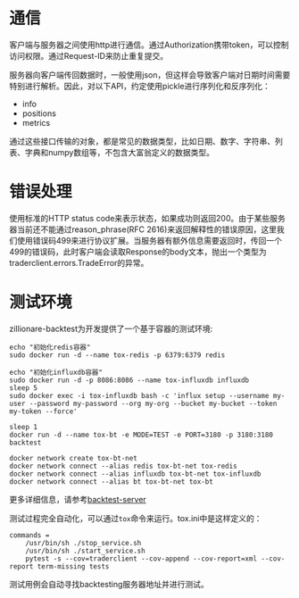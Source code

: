 # 通信

客户端与服务器之间使用http进行通信。通过Authorization携带token，可以控制访问权限。通过Request-ID来防止重复提交。

服务器向客户端传回数据时，一般使用json，但这样会导致客户端对日期时间需要特别进行解析。因此，对以下API，约定使用pickle进行序列化和反序列化：

- info
- positions
- metrics

通过这些接口传输的对象，都是常见的数据类型，比如日期、数字、字符串、列表、字典和numpy数组等，不包含大富翁定义的数据类型。

# 错误处理
使用标准的HTTP status code来表示状态，如果成功则返回200。由于某些服务器当前还不能通过reason_phrase(RFC 2616)来返回解释性的错误原因，这里我们使用错误码499来进行协议扩展。当服务器有额外信息需要返回时，传回一个499的错误码，此时客户端会读取Response的body文本，抛出一个类型为traderclient.errors.TradeError的异常。

# 测试环境

zillionare-backtest为开发提供了一个基于容器的测试环境:

```
echo "初始化redis容器"
sudo docker run -d --name tox-redis -p 6379:6379 redis

echo "初始化influxdb容器"
sudo docker run -d -p 8086:8086 --name tox-influxdb influxdb
sleep 5
sudo docker exec -i tox-influxdb bash -c 'influx setup --username my-user --password my-password --org my-org --bucket my-bucket --token my-token --force'

sleep 1
docker run -d --name tox-bt -e MODE=TEST -e PORT=3180 -p 3180:3180 backtest

docker network create tox-bt-net
docker network connect --alias redis tox-bt-net tox-redis
docker network connect --alias influxdb tox-bt-net tox-influxdb
docker network connect --alias bt tox-bt-net tox-bt
```

更多详细信息，请参考[backtest-server]()

测试过程完全自动化，可以通过`tox`命令来运行。tox.ini中是这样定义的：
```
commands =
    /usr/bin/sh ./stop_service.sh
    /usr/bin/sh ./start_service.sh
    pytest -s --cov=traderclient --cov-append --cov-report=xml --cov-report term-missing tests
```
测试用例会自动寻找backtesting服务器地址并进行测试。

